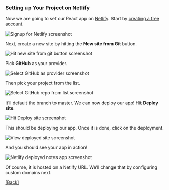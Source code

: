 ### **Setting up Your Project on Netlify**
Now we are going to set our React app on [Netlify](https://www.netlify.com/). Start by [creating a free account](https://app.netlify.com/signup).

![Signup for Netlify screenshot](https://d33wubrfki0l68.cloudfront.net/be5b2a7047fa29090139b9b7e66cc08972e42520/2f8d1/assets/part2/signup-for-netlify.png)

Next, create a new site by hitting the **New site from Git** button.

![Hit new site from git button screenshot](https://d33wubrfki0l68.cloudfront.net/2c6b430671cbf810bf4e6652f3343e641a09cdf7/4a710/assets/part2/hit-new-site-from-git-button.png)

Pick **GitHub** as your provider.

![Select GitHub as provider screenshot](https://d33wubrfki0l68.cloudfront.net/8b16a7694270bc14b8d3a414ba599cb93a877d6f/ce14c/assets/part2/select-github-as-provider.png)

Then pick your project from the list.

![Select GitHub repo from list screenshot](https://d33wubrfki0l68.cloudfront.net/63555ff8942e617cf40e502140ebc84cc12a8bd5/f5958/assets/part2/select-github-repo-from-list.png)

It’ll default the branch to master. We can now deploy our app! Hit **Deploy site**.

![Hit Deploy site screenshot](https://d33wubrfki0l68.cloudfront.net/f0f19783a61cd167cba566a6566db5c80422e423/21df4/assets/part2/hit-deploy-site.png)

This should be deploying our app. Once it is done, click on the deployment.

![View deployed site screenshot](https://d33wubrfki0l68.cloudfront.net/d1c6cf4094a51f5b4fbeeb0ad54479e45d94eaf8/dbd10/assets/part2/view-deployed-site.png)

And you should see your app in action!

![Netlify deployed notes app screenshot](https://d33wubrfki0l68.cloudfront.net/7e325ad977c9c06a4f909aaa6c991a5f49eb723b/75975/assets/part2/netlify-deployed-notes-app.png)

Of course, it is hosted on a Netlify URL. We’ll change that by configuring custom domains next.


[[Back]](https://github.com/eksant/serverless-react-aws)
